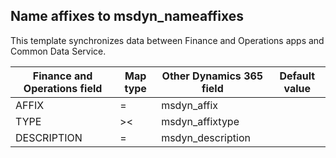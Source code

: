 ## Name affixes to msdyn_nameaffixes

This template synchronizes data between Finance and Operations apps and Common Data Service.

Finance and Operations field | Map type | Other Dynamics 365 field | Default value
---|---|---|---
AFFIX | = | msdyn_affix | 
TYPE | >< | msdyn_affixtype | 
DESCRIPTION | = | msdyn_description | 
